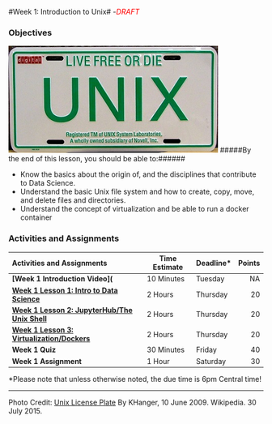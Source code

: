 #Week 1: Introduction to Unix# -*<font color='red'>DRAFT </font>*
### Objectives ###
![Unix Image](lesson_images/UNIX-Licence-Plate.JPG)
#####By the end of this lesson, you should be able to:######

- Know the basics about the origin of, and the disciplines that contribute to Data Science.
- Understand the basic Unix file system and how to create, copy, move, and delete files and directories.
- Understand the concept of virtualization and be able to run a docker container

### Activities and Assignments ###

|Activities and Assignments | Time Estimate | Deadline* | Points|
|:------| -----|-------|----------:|
|**[Week 1 Introduction Video](** | 10 Minutes | Tuesday | NA|
|**[Week 1 Lesson 1: Intro to Data Science](lesson1.md)**| 2 Hours |Thursday| 20|
|**[Week 1 Lesson 2: JupyterHub/The Unix Shell](lesson2.md)**| 2 Hours | Thursday | 20 |
|**[Week 1 Lesson 3: Virtualization/Dockers](lesson3.md)**| 2 Hours | Thursday| 20 |
|**Week 1 Quiz**| 30 Minutes | Friday | 40|
|**Week 1 Assignment**| 1 Hour | Saturday | 30 | 

*Please note that unless otherwise noted, the due time is 6pm Central time!

----------

Photo Credit: [Unix License Plate](https://commons.wikimedia.org/wiki/File%3AUNIX-Licence-Plate.JPG) By KHanger, 10 June 2009. Wikipedia. 30 July 2015.
